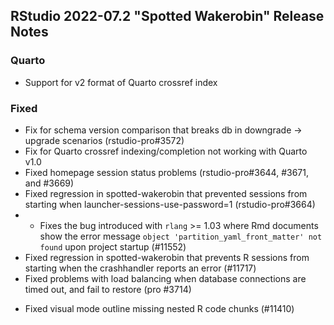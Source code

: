 ## RStudio 2022-07.2 "Spotted Wakerobin" Release Notes

### Quarto

* Support for v2 format of Quarto crossref index

### Fixed

* Fix for schema version comparison that breaks db in downgrade -> upgrade scenarios (rstudio-pro#3572)
* Fix for Quarto crossref indexing/completion not working with Quarto v1.0
* Fixed homepage session status problems (rstudio-pro#3644, #3671, and #3669)
* Fixed regression in spotted-wakerobin that prevented sessions from starting when launcher-sessions-use-password=1 (rstudio-pro#3664)
* * Fixes the bug introduced with `rlang` >= 1.03 where Rmd documents show the error message `object 'partition_yaml_front_matter' not found` upon project startup (#11552)
* Fixed regression in spotted-wakerobin that prevents R sessions from starting when the crashhandler reports an error (#11717)
* Fixed problems with load balancing when database connections are timed out, and fail to restore (pro #3714)
- Fixed visual mode outline missing nested R code chunks (#11410)
